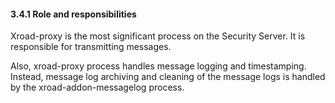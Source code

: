 #### 3.4.1 Role and responsibilities

Xroad-proxy is the most significant process on the Security Server. It is responsible for transmitting messages.

Also, xroad-proxy process handles message logging and timestamping. Instead, message log archiving and cleaning of the message logs is handled by the xroad-addon-messagelog process.